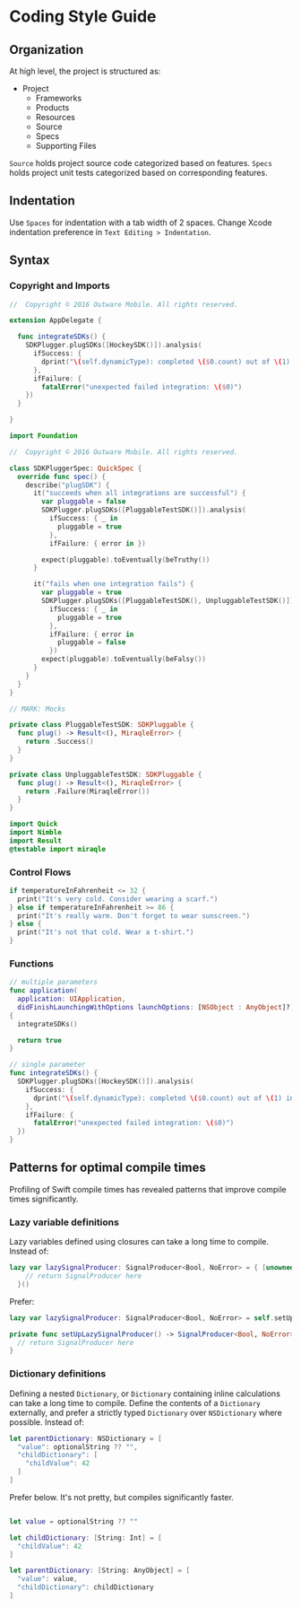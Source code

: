 # Coding Style Guide

## Organization

At high level, the project is structured as:

- Project
  + Frameworks
  + Products
  + Resources
  + Source
  + Specs
  + Supporting Files

`Source` holds project source code categorized based on features.
`Specs` holds project unit tests categorized based on corresponding features.

## Indentation

Use `Spaces` for indentation with a tab width of 2 spaces. Change Xcode indentation preference in `Text Editing > Indentation`.

## Syntax

### Copyright and Imports

```swift
//  Copyright © 2016 Outware Mobile. All rights reserved.

extension AppDelegate {

  func integrateSDKs() {
    SDKPlugger.plugSDKs([HockeySDK()]).analysis(
      ifSuccess: {
        dprint("\(self.dynamicType): completed \($0.count) out of \(1) integrations")
      },
      ifFailure: {
        fatalError("unexpected failed integration: \($0)")
    })
  }

}

import Foundation
```

```swift
//  Copyright © 2016 Outware Mobile. All rights reserved.

class SDKPluggerSpec: QuickSpec {
  override func spec() {
    describe("plugSDK") {
      it("succeeds when all integrations are successful") {
        var pluggable = false
        SDKPlugger.plugSDKs([PluggableTestSDK()]).analysis(
          ifSuccess: { _ in
            pluggable = true
          },
          ifFailure: { error in })

        expect(pluggable).toEventually(beTruthy())
      }

      it("fails when one integration fails") {
        var pluggable = true
        SDKPlugger.plugSDKs([PluggableTestSDK(), UnpluggableTestSDK()]).analysis(
          ifSuccess: { _ in
            pluggable = true
          },
          ifFailure: { error in
            pluggable = false
          })
        expect(pluggable).toEventually(beFalsy())
      }
    }
  }
}

// MARK: Mocks

private class PluggableTestSDK: SDKPluggable {
  func plug() -> Result<(), MiraqleError> {
    return .Success()
  }
}

private class UnpluggableTestSDK: SDKPluggable {
  func plug() -> Result<(), MiraqleError> {
    return .Failure(MiraqleError())
  }
}

import Quick
import Nimble
import Result
@testable import miraqle
```

### Control Flows

```swift
if temperatureInFahrenheit <= 32 {
  print("It's very cold. Consider wearing a scarf.")
} else if temperatureInFahrenheit >= 86 {
  print("It's really warm. Don't forget to wear sunscreen.")
} else {
  print("It's not that cold. Wear a t-shirt.")
}
```

### Functions

```swift
// multiple parameters
func application(
  application: UIApplication,
  didFinishLaunchingWithOptions launchOptions: [NSObject : AnyObject]?) -> Bool
{
  integrateSDKs()

  return true
}

// single parameter
func integrateSDKs() {
  SDKPlugger.plugSDKs([HockeySDK()]).analysis(
    ifSuccess: {
      dprint("\(self.dynamicType): completed \($0.count) out of \(1) integrations")
    },
    ifFailure: {
      fatalError("unexpected failed integration: \($0)")
  })
}
```

## Patterns for optimal compile times

Profiling of Swift compile times has revealed patterns that improve compile times significantly.

### Lazy variable definitions

Lazy variables defined using closures can take a long time to compile. Instead of:
```swift
lazy var lazySignalProducer: SignalProducer<Bool, NoError> = { [unowned self] in
    // return SignalProducer here
  }()
```

Prefer:
```swift
lazy var lazySignalProducer: SignalProducer<Bool, NoError> = self.setUpLazySignalProducer()

private func setUpLazySignalProducer() -> SignalProducer<Bool, NoError> {
  // return SignalProducer here
}
```

### Dictionary definitions

Defining a nested `Dictionary`, or `Dictionary` containing inline calculations can take a long time to compile. Define the contents of a `Dictionary` externally, and prefer a strictly typed `Dictionary` over `NSDictionary` where possible. Instead of:

```swift
let parentDictionary: NSDictionary = [
  "value": optionalString ?? "",
  "childDictionary": [
    "childValue": 42
  ]
]
```

Prefer below. It's not pretty, but compiles significantly faster.
```swift

let value = optionalString ?? ""

let childDictionary: [String: Int] = [
  "childValue": 42
]

let parentDictionary: [String: AnyObject] = [
  "value": value,
  "childDictionary": childDictionary
]
```
